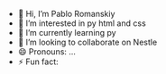 - 👋 Hi, I’m Pablo Romanskiy
- 👀 I’m interested in py html and css
- 🌱 I’m currently learning py
- 💞️ I’m looking to collaborate on Nestle
- 😄 Pronouns: ...
- ⚡ Fun fact: 

<!---
pablo233546/pablo233546 is a ✨ special ✨ repository because its `README.md` (this file) appears on your GitHub profile.
You can click the Preview link to take a look at your changes.
--->
